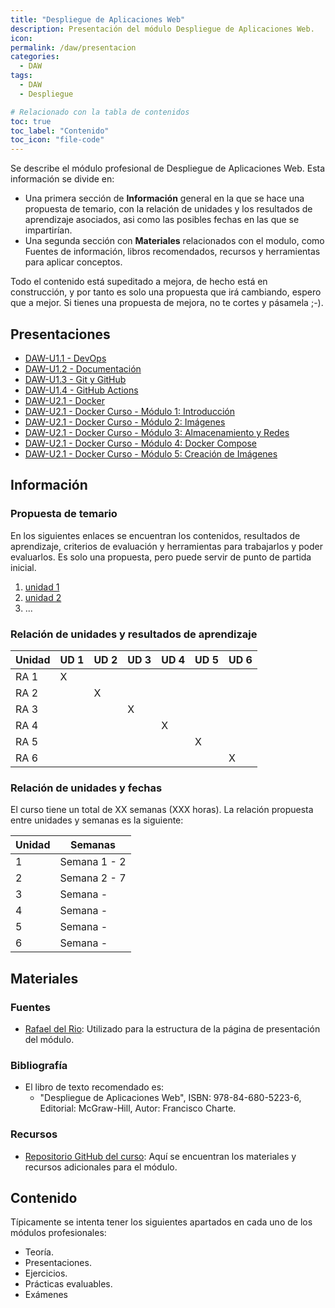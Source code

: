 ```yaml
---
title: "Despliegue de Aplicaciones Web"
description: Presentación del módulo Despliegue de Aplicaciones Web.
icon: 
permalink: /daw/presentacion
categories:
  - DAW
tags:
  - DAW
  - Despliegue

# Relacionado con la tabla de contenidos
toc: true
toc_label: "Contenido"
toc_icon: "file-code"
---
```



Se describe el módulo profesional de Despliegue de Aplicaciones Web. Esta información se divide en:

* Una primera sección de **Información** general en la que se hace una propuesta de temario, con la relación de unidades y los resultados de aprendizaje asociados, asi como las posibles fechas en las que se impartirían.
* Una segunda sección con **Materiales** relacionados con el modulo, como Fuentes de información, libros recomendados, recursos y herramientas para aplicar conceptos.

Todo el contenido está supeditado a mejora, de hecho está en construcción, y por tanto es solo una propuesta que irá cambiando, espero que a mejor. Si tienes una propuesta de mejora, no te cortes y pásamela ;-).

## Presentaciones

* [DAW-U1.1 - DevOps](https://revilofe.github.io/slides/DAW-U1.1.-DevOps.html)
* [DAW-U1.2 - Documentación](https://revilofe.github.io/slides/DAW-U1.2.-Documentacion.html)
* [DAW-U1.3 - Git y GitHub](https://revilofe.github.io/slides/DAW-U1.3.-GitGitHub.html)
* [DAW-U1.4 - GitHub Actions](https://revilofe.github.io/slides/DAW-U1.4.-GitHubAction.html)
* [DAW-U2.1 - Docker](https://revilofe.github.io/slides/DAW-U2.1.-Docker.html)
* [DAW-U2.1 - Docker Curso - Módulo 1: Introducción](https://revilofe.github.io/slides/DAW-U2.1.-Docker-curso-m1.html)
* [DAW-U2.1 - Docker Curso - Módulo 2: Imágenes](https://revilofe.github.io/slides/DAW-U2.1.-Docker-curso-m2.html)
* [DAW-U2.1 - Docker Curso - Módulo 3: Almacenamiento y Redes](https://revilofe.github.io/slides/DAW-U2.1.-Docker-curso-m3.html)
* [DAW-U2.1 - Docker Curso - Módulo 4: Docker Compose](https://revilofe.github.io/slides/DAW-U2.1.-Docker-curso-m4.html)
* [DAW-U2.1 - Docker Curso - Módulo 5: Creación de Imágenes](https://revilofe.github.io/slides/DAW-U2.1.-Docker-curso-m5.html)

## Información

### Propuesta de temario

En los siguientes enlaces se encuentran los contenidos, resultados de aprendizaje, criterios de evaluación y herramientas para trabajarlos y poder evaluarlos. Es solo una propuesta, pero puede servir de punto de partida inicial.

1. [unidad 1](u01/)     
2. [unidad 2](u02/)
3. ...

### Relación de unidades y resultados de aprendizaje

| Unidad | UD 1 | UD 2 | UD 3 | UD 4 | UD 5 | UD 6 |
| ------ | ---- | ---- | ---- | ---- | ---- | ---- |
| RA 1   | X    |      |      |      |      |      |
| RA 2   |      | X    |      |      |      |      |
| RA 3   |      |      |  X   |      |      |      |
| RA 4   |      |      |      |  X   |      |      |
| RA 5   |      |      |      |      |  X   |      |
| RA 6   |      |      |      |      |      | X    |

### Relación de unidades y fechas

El curso tiene un total de XX semanas (XXX horas). La relación propuesta entre unidades y semanas es la siguiente:

| Unidad | Semanas        |
| ------ | -------------- |
| 1      | Semana 1 - 2   |
| 2      | Semana 2 - 7   |
| 3      | Semana  -   |
| 4      | Semana  -  |
| 5      | Semana  -  |
| 6      | Semana  -  |

## Materiales

### Fuentes
- [Rafael del Rio](https://rafaeldelrio.github.io/): Utilizado para la estructura de la página de presentación del módulo.

### Bibliografía

* El libro de texto recomendado es: 
  * "Despliegue de Aplicaciones Web", ISBN: 978-84-680-5223-6, Editorial: McGraw-Hill, Autor: Francisco Charte.

### Recursos
* [Repositorio GitHub del curso](...): Aquí se encuentran los materiales y recursos adicionales para el módulo.


## Contenido

Típicamente se intenta tener los siguientes apartados en cada uno de los módulos profesionales:

- Teoría.
- Presentaciones.
- Ejercicios.
- Prácticas evaluables.
- Exámenes
